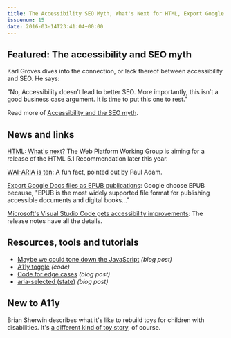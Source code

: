 ```yaml
---
title: The Accessibility SEO Myth, What's Next for HTML, Export Google Docs to EPUB and More
issuenum: 15
date: 2016-03-14T23:41:04+00:00
---
```


## Featured: The accessibility and SEO myth

Karl Groves dives into the connection, or lack thereof between accessibility and SEO. He says: 

"No, Accessibility doesn’t lead to better SEO. More importantly, this isn’t a good business case argument. It is time to put this one to rest."

Read more of [Accessibility and the SEO myth](http://www.karlgroves.com/2016/03/08/the-accessibility-seo-myth/).

## News and links

[HTML: What's next?](https://www.w3.org/blog/2016/03/html-whats-next/) The Web Platform Working Group is aiming for a release of the HTML 5.1 Recommendation later this year.

[WAI-ARIA is ten](https://twitter.com/pauljadam/status/707420603658018816): A fun fact, pointed out by Paul Adam.

[Export Google Docs files as EPUB publications](http://googleappsupdates.blogspot.ca/2016/03/export-google-docs-files-as-epub.html): Google choose EPUB because, "EPUB is the most widely supported file format for publishing accessible documents and digital books..."

[Microsoft's Visual Studio Code gets accessibility improvements](https://code.visualstudio.com/updates#_accessibility): The release notes have all the details.

## Resources, tools and tutorials

* [Maybe we could tone down the JavaScript](https://eev.ee/blog/2016/03/06/maybe-we-could-tone-down-the-javascript/) _(blog post)_
* [A11y toggle](http://edenspiekermann.github.io/a11y-toggle/) _(code)_
* [Code for edge cases](http://dev.edenspiekermann.com/2016/03/08/code-for-edge-cases/) _(blog post)_
* [aria-selected (state)](http://www.maxability.co.in/2016/03/aria-selected-state/) _(blog post)_

## New to A11y

Brian Sherwin describes what it's like to rebuild toys for children with disabilities. It's [a different kind of toy story](http://briansherwin.com/blog/2016/02/a-different-kind-of-toy-story/), of course.